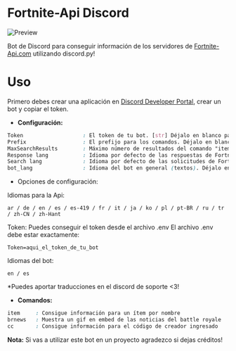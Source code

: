 
# Fortnite-Api Discord
![Preview](https://i.ibb.co/Th3CzzN/fortnite-api-discord-final.gif)

Bot de Discord para conseguir información de los servidores de [Fortnite-Api.com](https://fortnite-api.com/) utilizando discord.py!

# Uso
Primero debes crear una aplicación en [Discord Developer Portal]([https://discord.com/developers/applications](https://discord.com/developers/applications)), crear un bot y copiar el token.

* **Configuración:**
```css
Token                   : El token de tu bot. [str] Déjalo en blanco para conseguirlo desde el archivo .env (mira abajo para más información)
Prefix                  : El prefijo para los comandos. Déjalo en blanco y se configurará automáticamente a "f!" [str]
MaxSearchResults        : Máximo número de resultados del comando "item" [int]
Response lang           : Idioma por defecto de las respuestas de Fortnite-Api. Déjalo en blanco y se configurará automáticamente en "en" [str]
Search lang             : Idioma por defecto de las solicitudes de Fortnite-Api. Déjalo en blanco y se configurará automáticamente en "en" [str]
bot_lang                : Idioma del bot en general (textos). Déjalo en blanco y se configurará automáticamente en "en" [str]
```

* Opciones de configuración:

Idiomas para la Api:
```
ar / de / en / es / es-419 / fr / it / ja / ko / pl / pt-BR / ru / tr / zh-CN / zh-Hant
```

Token:
Puedes conseguir el token desde el archivo .env
El archivo .env debe estar exactamente:
```
Token=aqui_el_token_de_tu_bot
```

Idiomas del bot:
```
en / es
```
*Puedes aportar traducciones en el discord de soporte <3!

* **Comandos:**
```css
item     : Consigue información para un ítem por nombre
brnews   : Muestra un gif en embed de las noticias del battle royale
cc       : Consigue información para el código de creador ingresado
```


**Nota:**
Si vas a utilizar este bot en un proyecto agradezco si dejas créditos!